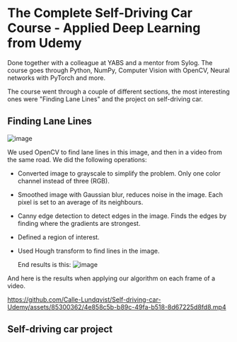 # The Complete Self-Driving Car Course - Applied Deep Learning from Udemy
Done together with a colleague at YABS and a mentor from Sylog. The course goes through Python, NumPy, Computer Vision with OpenCV, Neural networks with PyTorch and more.

The course went through a couple of different sections, the most interesting ones were "Finding Lane Lines" and the project on self-driving car. 

## Finding Lane Lines
![image](https://github.com/Calle-Lundqvist/Self-driving-car-Udemy/assets/85300362/08a4a40b-8a20-405f-8a72-e57a2fad9ad2)

We used OpenCV to find lane lines in this image, and then in a video from the same road. We did the following operations:
* Converted image to grayscale to simplify the problem. Only one color channel instead of three (RGB).
* Smoothed image with Gaussian blur, reduces noise in the image. Each pixel is set to an average of its neighbours.
* Canny edge detection to detect edges in the image. Finds the edges by finding where the gradients are strongest.
* Defined a region of interest.
* Used Hough transform to find lines in the image.

  End results is this:
  ![image](https://github.com/Calle-Lundqvist/Self-driving-car-Udemy/assets/85300362/e54aa259-e6df-4f89-9971-da5080888f61)

And here is the results when applying our algorithm on each frame of a video.

https://github.com/Calle-Lundqvist/Self-driving-car-Udemy/assets/85300362/4e858c5b-b89c-49fa-b518-8d67225d8fd8.mp4


## Self-driving car project

